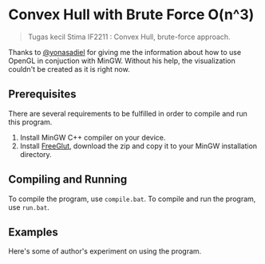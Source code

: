 # Convex Hull with Brute Force O(n^3)
> Tugas kecil Stima IF2211 : Convex Hull, brute-force approach.

Thanks to [@yonasadiel](https://github.com/yonasadiel) for giving me the information about how to use OpenGL in conjuction with MinGW. Without his help, the visualization couldn't be created as it is right now.

## Prerequisites
There are several requirements to be fulfilled in order to compile and run this program.
1. Install MinGW C++ compiler on your device.
2. Install [FreeGlut](http://freeglut.sourceforge.net/), download the zip and copy it to your MinGW installation directory.

## Compiling and Running

To compile the program, use `compile.bat`.
To compile and run the program, use `run.bat`.

## Examples

Here's some of author's experiment on using the program.